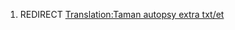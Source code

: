 1.  REDIRECT [Translation:Taman autopsy extra
    txt/et](Translation:Taman_autopsy_extra_txt/et "wikilink")